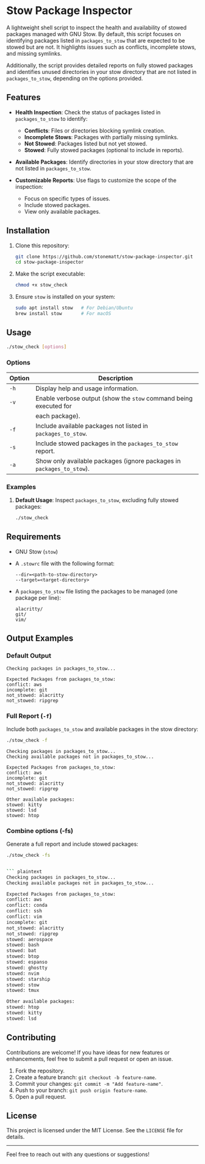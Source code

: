 # Stow Package Inspector

A lightweight shell script to inspect the health and availability of stowed
packages managed with GNU Stow. By default, this script focuses on identifying
packages listed in `packages_to_stow` that are expected to be stowed but are
not. It highlights issues such as conflicts, incomplete stows, and missing
symlinks.

Additionally, the script provides detailed reports on fully stowed packages
and identifies unused directories in your stow directory that are not listed
in `packages_to_stow`, depending on the options provided.

## Features

- **Health Inspection**: Check the status of packages listed in
  `packages_to_stow` to identify:

  - **Conflicts**: Files or directories blocking symlink creation.
  - **Incomplete Stows**: Packages with partially missing symlinks.
  - **Not Stowed**: Packages listed but not yet stowed.
  - **Stowed**: Fully stowed packages (optional to include in reports).

- **Available Packages**: Identify directories in your stow directory that
  are not listed in `packages_to_stow`.

- **Customizable Reports**: Use flags to customize the scope of the
  inspection:
  - Focus on specific types of issues.
  - Include stowed packages.
  - View only available packages.

## Installation

1. Clone this repository:

   ```bash
   git clone https://github.com/stonematt/stow-package-inspector.git
   cd stow-package-inspector
   ```

2. Make the script executable:

   ```bash
   chmod +x stow_check
   ```

3. Ensure `stow` is installed on your system:

   ```bash
   sudo apt install stow   # For Debian/Ubuntu
   brew install stow       # For macOS
   ```

## Usage

```bash
./stow_check [options]
```

### Options

| Option | Description                                                           |
| ------ | --------------------------------------------------------------------- |
| `-h`   | Display help and usage information.                                   |
| `-v`   | Enable verbose output (show the `stow` command being executed for     |
|        | each package).                                                        |
| `-f`   | Include available packages not listed in `packages_to_stow`.          |
| `-s`   | Include stowed packages in the `packages_to_stow` report.             |
| `-a`   | Show only available packages (ignore packages in `packages_to_stow`). |

### Examples

1. **Default Usage**:
   Inspect `packages_to_stow`, excluding fully stowed packages:

   ```bash
   ./stow_check
   ```

## Requirements

- GNU Stow (`stow`)
- A `.stowrc` file with the following format:

  ```plaintext
  --dir=<path-to-stow-directory>
  --target=<target-directory>
  ```

- A `packages_to_stow` file listing the packages to be managed (one package
  per line):

  ```plaintext
  alacritty/
  git/
  vim/
  ```

## Output Examples

### Default Output

```plaintext
Checking packages in packages_to_stow...

Expected Packages from packages_to_stow:
conflict: aws
incomplete: git
not_stowed: alacritty
not_stowed: ripgrep
```

### Full Report (`-f`)

Include both `packages_to_stow` and available packages in the stow directory:

```bash
./stow_check -f
```

```plaintext
Checking packages in packages_to_stow...
Checking available packages not in packages_to_stow...

Expected Packages from packages_to_stow:
conflict: aws
incomplete: git
not_stowed: alacritty
not_stowed: ripgrep

Other available packages:
stowed: kitty
stowed: lsd
stowed: htop
```

### Combine options (-fs)

Generate a full report and include stowed packages:

````bash
./stow_check -fs


``` plaintext
Checking packages in packages_to_stow...
Checking available packages not in packages_to_stow...

Expected Packages from packages_to_stow:
conflict: aws
conflict: conda
conflict: ssh
conflict: vim
incomplete: git
not_stowed: alacritty
not_stowed: ripgrep
stowed: aerospace
stowed: bash
stowed: bat
stowed: btop
stowed: espanso
stowed: ghostty
stowed: nvim
stowed: starship
stowed: stow
stowed: tmux

Other available packages:
stowed: htop
stowed: kitty
stowed: lsd
````

## Contributing

Contributions are welcome! If you have ideas for new features or enhancements,
feel free to submit a pull request or open an issue.

1. Fork the repository.
2. Create a feature branch: `git checkout -b feature-name`.
3. Commit your changes: `git commit -m "Add feature-name"`.
4. Push to your branch: `git push origin feature-name`.
5. Open a pull request.

## License

This project is licensed under the MIT License. See the `LICENSE` file for
details.

---

Feel free to reach out with any questions or suggestions!

```

```
